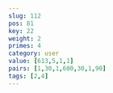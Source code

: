 ```yaml
---
slug: 112
pos: 81
key: 22
weight: 2
primes: 4
category: user
value: [613,5,1,1]
pairs: [1,30,1,600,30,1,90]
tags: [2,4]
---
```

